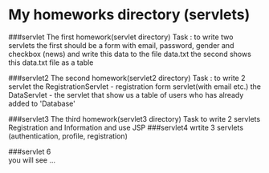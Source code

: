 # My homeworks directory (servlets)

###servlet
    The first homework(servlet directory)
    Task : to write two servlets
    the first should be a form with email, password, gender and checkbox (news) and write this data to the file data.txt
    the second shows this data.txt file as a table
    
    
###servlet2
    The second homework(servlet2 directory)
    Task : to write 2 servlet
    the RegistrationServlet - registration form servlet(with email etc.)
    the DataServlet - the servlet that show us a table of users who has already added to 'Database'
    
###servlet3
    The third homework(servlet3 directory)
    Task to write 2 servlets
    Registration and Information
    and use JSP
###servlet4
    wrtite 3 servlets (authentication, profile, registration)
    
###servlet 6    
    you will see ...
    
    
    

